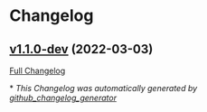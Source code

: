 # Changelog

## [v1.1.0-dev](https://github.com/NASA-PDS/web-analytics/tree/v1.1.0-dev) (2022-03-03)

[Full Changelog](https://github.com/NASA-PDS/web-analytics/compare/d6977fda23e31e92e8229725ad26c02e0e665157...v1.1.0-dev)



\* *This Changelog was automatically generated by [github_changelog_generator](https://github.com/github-changelog-generator/github-changelog-generator)*
